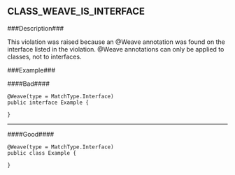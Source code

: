 ## CLASS_WEAVE_IS_INTERFACE ##

###Description###

This violation was raised because an @Weave annotation was found on the interface listed in the violation. @Weave annotations can only be applied to classes, not to interfaces.

###Example###

####Bad####
```
@Weave(type = MatchType.Interface)
public interface Example {

}
```

----------

####Good####
```
@Weave(type = MatchType.Interface)
public class Example {

}
```